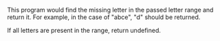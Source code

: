 This program would find the missing letter in the passed letter range and return it. For example, in the case of "abce", "d" should be returned.

If all letters are present in the range, return undefined.
